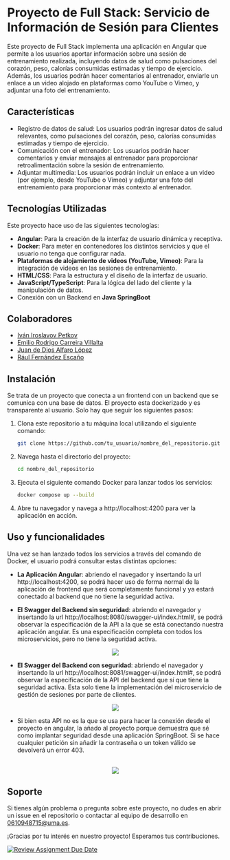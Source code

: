 # Proyecto de Full Stack: Servicio de Información de Sesión para Clientes

Este proyecto de Full Stack implementa una aplicación en Angular que permite a los usuarios aportar información sobre una sesión de entrenamiento realizada, incluyendo datos de salud como pulsaciones del corazón, peso, calorías consumidas estimadas y tiempo de ejercicio. Además, los usuarios podrán hacer comentarios al entrenador, enviarle un enlace a un video alojado en plataformas como YouTube o Vimeo, y adjuntar una foto del entrenamiento.

## Características

- Registro de datos de salud: Los usuarios podrán ingresar datos de salud relevantes, como pulsaciones del corazón, peso, calorías consumidas estimadas y tiempo de ejercicio.
- Comunicación con el entrenador: Los usuarios podrán hacer comentarios y enviar mensajes al entrenador para proporcionar retroalimentación sobre la sesión de entrenamiento.
- Adjuntar multimedia: Los usuarios podrán incluir un enlace a un video (por ejemplo, desde YouTube o Vimeo) y adjuntar una foto del entrenamiento para proporcionar más contexto al entrenador.

## Tecnologías Utilizadas

Este proyecto hace uso de las siguientes tecnologías:

- **Angular**: Para la creación de la interfaz de usuario dinámica y receptiva.
- **Docker**: Para meter en contenedores los distintos servicios y que el usuario no tenga que configurar nada.
- **Plataformas de alojamiento de videos (YouTube, Vimeo)**: Para la integración de videos en las sesiones de entrenamiento.
- **HTML/CSS**: Para la estructura y el diseño de la interfaz de usuario.
- **JavaScript/TypeScript**: Para la lógica del lado del cliente y la manipulación de datos.
- Conexión con un Backend en **Java SpringBoot**

## Colaboradores


- [Iván Iroslavov Petkov](https://github.com/linceazul)
- [Emilio Rodrigo Carreira Villalta](https://github.com/rorro6787)
- [Juan de Dios Alfaro López](https://github.com/Muellealfa)
- [Rául Fernández Escaño](https://github.com/raulfernandez1)



## Instalación
Se trata de un proyecto que conecta a un frontend con un backend que se comunica con una base de datos. El proyecto esta dockerizado y es transparente al usuario. Solo hay que seguir los siguientes pasos:

1. Clona este repositorio a tu máquina local utilizando el siguiente comando:
   
   ```bash
   git clone https://github.com/tu_usuario/nombre_del_repositorio.git
3. Navega hasta el directorio del proyecto:
   
   ```bash
   cd nombre_del_repositorio
4. Ejecuta el siguiente comando Docker para lanzar todos los servicios:
   
   ```bash
   docker compose up --build
5. Abre tu navegador y navega a http://localhost:4200 para ver la aplicación en acción.

## Uso y funcionalidades
Una vez se han lanzado todos los servicios a través del comando de Docker, el usuario podrá consultar estas distintas opciones:

- **La Aplicación Angular**: abriendo el navegador y insertando la url http://localhost:4200, se podrá hacer uso de forma normal de la aplicación de frontend que será completamente funcional y ya estará conectado al backend que no tiene la seguridad activa.

- **El Swagger del Backend sin seguridad**: abriendo el navegador y insertando la url http://localhost:8080/swagger-ui/index.html#, se podrá observar la especificación de la API a la que se está conectando nuestra aplicación angular. Es una especificación completa con todos los microservicios, pero no tiene la seguridad activa.
  
<p align="center">
   <img src="https://github.com/rorro6787/rorro6787/blob/main/Images/foto.png"/>
</p>

- **El Swagger del Backend con seguridad**: abriendo el navegador y insertando la url http://localhost:8081/swagger-ui/index.html#, se podrá observar la especificación de la API del backend que sí que tiene la seguridad activa. Esta solo tiene la implementación del microservicio de gestión de sesiones por parte de clientes.
  
<p align="center">
   <img src="https://github.com/rorro6787/rorro6787/blob/main/Images/foto2.png"/>
</p>

- Si bien esta API no es la que se usa para hacer la conexión desde el proyecto en angular, la añado al proyecto porque demuestra que sé como implantar seguridad desde una aplicación SpringBoot. Si se hace         cualquier petición sin añadir la contraseña o un token válido se devolverá un error 403. 

<p align="center">
   <br>
   <img src="https://github.com/rorro6787/rorro6787/blob/main/Images/foto3.png"/>
</p>

## Soporte

Si tienes algún problema o pregunta sobre este proyecto, no dudes en abrir un issue en el repositorio o contactar al equipo de desarrollo en 0610948715@uma.es.

¡Gracias por tu interés en nuestro proyecto! Esperamos tus contribuciones.


[![Review Assignment Due Date](https://classroom.github.com/assets/deadline-readme-button-24ddc0f5d75046c5622901739e7c5dd533143b0c8e959d652212380cedb1ea36.svg)](https://classroom.github.com/a/5-86A-DI)
